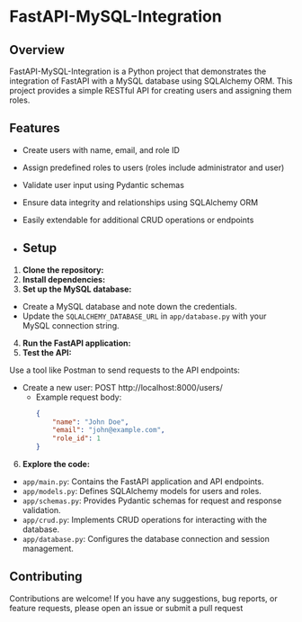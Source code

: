 # FastAPI-MySQL-Integration

## Overview

FastAPI-MySQL-Integration is a Python project that demonstrates the integration of FastAPI with a MySQL database using SQLAlchemy ORM. This project provides a simple RESTful API for creating users and assigning them roles.

## Features

- Create users with name, email, and role ID
- Assign predefined roles to users (roles include administrator and user)
- Validate user input using Pydantic schemas
- Ensure data integrity and relationships using SQLAlchemy ORM
- Easily extendable for additional CRUD operations or endpoints

- ## Setup

1. **Clone the repository:**
2. **Install dependencies:**
3. **Set up the MySQL database:**

- Create a MySQL database and note down the credentials.
- Update the `SQLALCHEMY_DATABASE_URL` in `app/database.py` with your MySQL connection string.

4. **Run the FastAPI application:**
5. **Test the API:**

Use a tool like Postman to send requests to the API endpoints:
- Create a new user: POST http://localhost:8000/users/
  - Example request body:
    ```json
    {
        "name": "John Doe",
        "email": "john@example.com",
        "role_id": 1
    }
    ```

6. **Explore the code:**

- `app/main.py`: Contains the FastAPI application and API endpoints.
- `app/models.py`: Defines SQLAlchemy models for users and roles.
- `app/schemas.py`: Provides Pydantic schemas for request and response validation.
- `app/crud.py`: Implements CRUD operations for interacting with the database.
- `app/database.py`: Configures the database connection and session management.

## Contributing

Contributions are welcome! If you have any suggestions, bug reports, or feature requests, please open an issue or submit a pull request
